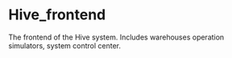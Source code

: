 # Hive_frontend
The frontend of the Hive system. Includes warehouses operation simulators, system control center.
